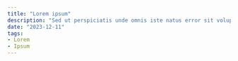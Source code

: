 ```yaml
---
title: "Lorem ipsum"
description: "Sed ut perspiciatis unde omnis iste natus error sit voluptatem"
date: "2023-12-11"
tags:
- Lorem
- Ipsum
---
```


